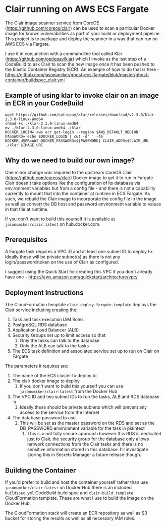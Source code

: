# Clair running on AWS ECS Fargate
The Clair image scanner service from CoreOS (https://github.com/coreos/clair) can be used to scan a particular Docker image for known vulnerabilities as part of your build or deployment pipeline. This project is to package and deploy the scanner in a way that can run on AWS ECS via Fargate.

I use it in conjunction with a commandline tool called Klar (https://github.com/optiopay/klar) which I invoke as the last step of a CodeBuild to ask Clair to scan the new image once it has been pushed to the Elastic Container Registry (ECR). An example of how to do that is here - https://github.com/jasonumiker/ghost-ecs-fargate/blob/master/ghost-container/buildspec_clair.yml

## Example of using klar to invoke clair on an image in ECR in your CodeBuild
    wget https://github.com/optiopay/klar/releases/download/v2.3.0/klar-2.3.0-linux-amd64
    chmod +x ./klar-2.3.0-linux-amd64
    mv ./klar-2.3.0-linux-amd64 ./klar
    DOCKER_LOGIN=`aws ecr get-login --region $AWS_DEFAULT_REGION`
    PASSWORD=`echo $DOCKER_LOGIN | cut -d' ' -f6`
    DOCKER_USER=AWS DOCKER_PASSWORD=${PASSWORD} CLAIR_ADDR=$CLAIR_URL ./klar $IMAGE_URI

## Why do we need to build our own image?
One minor change was required to the upstream CoreOS Clair (https://github.com/coreos/clair) Docker image to get it to run in Fargate. Clair doesn't take options like the configuration of its database via environment variables but from a config file - and there is not a capability currently to mount that into the container at runtime in ECS Fargate. 
As such, we rebuild the Clair image to incorporate the config file in the image as well as convert the DB host and password environment variable to values in that file at runtime.

If you don't want to build this yourself it is available at `jasonumiker/clair:latest` on hub.docker.com.

## Prerequisites
A Fargate task requires a VPC ID and at least one subnet ID to deploy to. Ideally these will be private subnet(s) as there is not any login/password/token on the use of Clair as configured.

I suggest using the Quick Start for creating this VPC if you don't already have one - https://aws.amazon.com/quickstart/architecture/vpc/ 

## Deployment Instructions
The CloudFormation template `clair-deploy-fargate.template` deploys the Clair service including creating the:
1. Task and task execution IAM Roles
1. PostgreSQL RDS database
1. Application Load Balancer (ALB)
1. Security Groups set up to limit access so that:
    1. Only the tasks can talk to the database
    1. Only the ALB can talk to the tasks
1. The ECS task definition and associated service set up to run on Clair on Fargate

The parameters it requires are:
1. The name of the ECS cluster to deploy to
1. The clair docker image to deploy
    1. If you don't want to build this yourself you can use `jasonumiker/clair:latest` from the Docker Hub
1. The VPC ID and two subnet IDs to run the tasks, ALB and RDS database in
    1. Ideally these should be private subnets which will prevent any access to the service from the Internet
1. The database password to use
    1. This will be set as the master password on the RDS and set as the DB_PASSWORD environment variable for the task in plaintext
        1. This is a not fully secure approach however this RDS is dedicated just to Clair, the security group for the database only allows network connections from the Clair tasks and there is no sensitive information stored in this database. I'll investigate storing this in Secrets Manager a future release though.

## Building the Container
If you'd prefer to build and host the container yourself rather than use `jasonumiker/clair:latest` on Docker Hub there is an included `buildspec.yml` CodeBuild build spec and `clair-build.template` CloudFormation template. These are what I use to build the image on the Docker Hub.

The CloudFormation stack will create an ECR repository as well as S3 bucket for storing the results as well as all necessary IAM roles.
